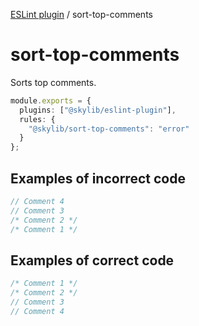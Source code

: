 [ESLint plugin](https://ilyub.github.io/eslint-plugin/) / sort-top-comments

# sort-top-comments

Sorts top comments.

```ts
module.exports = {
  plugins: ["@skylib/eslint-plugin"],
  rules: {
    "@skylib/sort-top-comments": "error"
  }
};
```

## Examples of incorrect code

```ts
// Comment 4
// Comment 3
/* Comment 2 */
/* Comment 1 */
```

## Examples of correct code

```ts
/* Comment 1 */
/* Comment 2 */
// Comment 3
// Comment 4
```